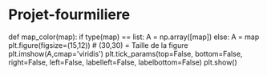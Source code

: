 # Projet-fourmiliere

def map_color(map):
    if type(map) == list:
        A = np.array([map])
    else:
        A = map
    plt.figure(figsize=(15,12)) # (30,30) = Taille de la figure
    plt.imshow(A,cmap='viridis')
    plt.tick_params(top=False, bottom=False, right=False, left=False, labelleft=False, labelbottom=False)
    plt.show()
